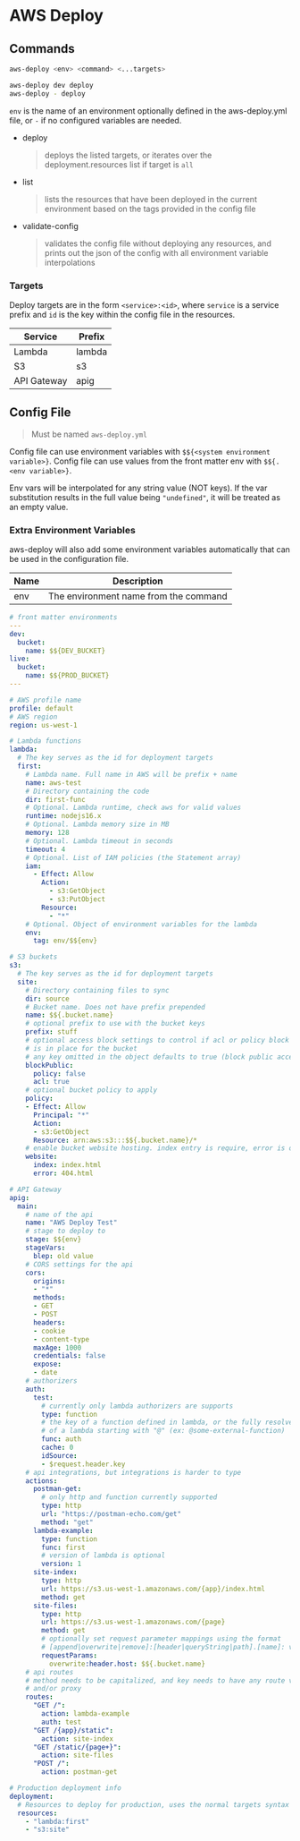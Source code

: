 # AWS Deploy

## Commands
```bash
aws-deploy <env> <command> <...targets>

aws-deploy dev deploy
aws-deploy - deploy
```

`env` is the name of an environment optionally defined in the aws-deploy.yml
file, or `-` if no configured variables are needed.

- deploy
  > deploys the listed targets, or iterates over the deployment.resources list
  > if target is `all`
- list
  > lists the resources that have been deployed in the current environment based
  > on the tags provided in the config file
- validate-config
  > validates the config file without deploying any resources, and prints out
  > the json of the config with all environment variable interpolations

### Targets
Deploy targets are in the form `<service>:<id>`, where `service` is a service
prefix and `id` is the key within the config file in the resources.

| Service | Prefix |
| --- | --- |
| Lambda | lambda |
| S3 | s3 |
| API Gateway | apig |

## Config File
> Must be named `aws-deploy.yml`

Config file can use environment variables with `$${<system environment variable>}`.
Config file can use values from the front matter env with `$${.<env variable>}`.

Env vars will be interpolated for any string value (NOT keys). If the var
substitution results in the full value being `"undefined"`, it will be treated
as an empty value.

### Extra Environment Variables
aws-deploy will also add some environment variables automatically that can be
used in the configuration file.

| Name | Description |
| --- | --- |
| env | The environment name from the command |

```yaml
# front matter environments
---
dev:
  bucket:
    name: $${DEV_BUCKET}
live:
  bucket:
    name: $${PROD_BUCKET}
---

# AWS profile name
profile: default
# AWS region
region: us-west-1

# Lambda functions
lambda:
  # The key serves as the id for deployment targets
  first:
    # Lambda name. Full name in AWS will be prefix + name
    name: aws-test
    # Directory containing the code
    dir: first-func
    # Optional. Lambda runtime, check aws for valid values
    runtime: nodejs16.x
    # Optional. Lambda memory size in MB
    memory: 128
    # Optional. Lambda timeout in seconds
    timeout: 4
    # Optional. List of IAM policies (the Statement array)
    iam:
      - Effect: Allow
        Action:
          - s3:GetObject
          - s3:PutObject
        Resource:
          - "*"
    # Optional. Object of environment variables for the lambda
    env:
      tag: env/$${env}

# S3 buckets
s3:
  # The key serves as the id for deployment targets
  site:
    # Directory containing files to sync
    dir: source
    # Bucket name. Does not have prefix prepended
    name: $${.bucket.name}
    # optional prefix to use with the bucket keys
    prefix: stuff
    # optional access block settings to control if acl or policy block
    # is in place for the bucket
    # any key omitted in the object defaults to true (block public access)
    blockPublic:
      policy: false
      acl: true
    # optional bucket policy to apply
    policy:
    - Effect: Allow
      Principal: "*"
      Action:
      - s3:GetObject
      Resource: arn:aws:s3:::$${.bucket.name}/*
    # enable bucket website hosting. index entry is require, error is optional
    website:
      index: index.html
      error: 404.html

# API Gateway
apig:
  main:
    # name of the api
    name: "AWS Deploy Test"
    # stage to deploy to
    stage: $${env}
    stageVars:
      blep: old value
    # CORS settings for the api
    cors:
      origins:
      - "*"
      methods:
      - GET
      - POST
      headers:
      - cookie
      - content-type
      maxAge: 1000
      credentials: false
      expose:
      - date
    # authorizers
    auth:
      test:
        # currently only lambda authorizers are supports
        type: function
        # the key of a function defined in lambda, or the fully resolved name
        # of a lambda starting with "@" (ex: @some-external-function)
        func: auth
        cache: 0
        idSource:
        - $request.header.key
    # api integrations, but integrations is harder to type
    actions:
      postman-get:
        # only http and function currently supported
        type: http
        url: "https://postman-echo.com/get"
        method: "get"
      lambda-example:
        type: function
        func: first
        # version of lambda is optional
        version: 1
      site-index:
        type: http
        url: https://s3.us-west-1.amazonaws.com/{app}/index.html
        method: get
      site-files:
        type: http
        url: https://s3.us-west-1.amazonaws.com/{page}
        method: get
        # optionally set request parameter mappings using the format
        # [append|overwrite|remove]:[header|queryString|path].[name]: value
        requestParams:
          overwrite:header.host: $${.bucket.name}
    # api routes
    # method needs to be capitalized, and key needs to have any route variables
    # and/or proxy
    routes:
      "GET /":
        action: lambda-example
        auth: test
      "GET /{app}/static":
        action: site-index
      "GET /static/{page+}":
        action: site-files
      "POST /":
        action: postman-get

# Production deployment info
deployment:
  # Resources to deploy for production, uses the normal targets syntax
  resources:
    - "lambda:first"
    - "s3:site"
```
